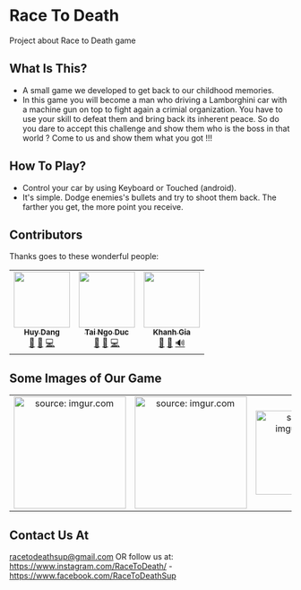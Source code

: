 # Race To Death
Project about Race to Death game
## What Is This?

- A small game we developed to get back to our childhood memories.
- In this game you will become a man who driving a Lamborghini car with a machine gun on top to fight again a crimial organization. You have to use your skill to defeat them and bring back its inherent peace. So do you dare to accept this challenge and show them who is the boss in that world ? Come to us and show them what you got !!!

## How To Play?

- Control your car by using Keyboard or Touched (android). <br>
- It's simple. Dodge enemies's bullets and try to shoot them back. The farther you get, the more point you receive. <br>

## Contributors 

Thanks goes to these wonderful people:

<table>
  <tr>
    <td align="center">
      <a href="https://github.com/giahuy-204"><img src="https://avatars.githubusercontent.com/u/54048975?v=4" width="100px;" alt=""/><br /><sub><b>Huy Dang</b></sub>
      </a><br/> <a href="#" title="Bug Fixing">🐛</a> <a href="#" title="Time management">📆</a> <a href="#" title="Coder">💻</a>
    </td>
    <td align="center">
      <a href="https://github.com/TaiNgoDuc"><img src="https://avatars.githubusercontent.com/u/65527579?v=4" width="100px;" alt=""/><br /><sub><b>Tai Ngo Duc</b></sub>
      </a><br/> <a href="#" title="Bug Fixing">🐛</a> <a href="#" title="Planning Ideas">🤔</a> <a href="#" title="Coder">💻</a>
    </td>
    <td align="center"><a href="https://github.com/Kid290801">
      <img src="https://avatars.githubusercontent.com/u/65524148?v=4" width="100px;" alt=""/><br /><sub><b>Khanh Gia </b></sub>
      </a><br/> <a href="#" title="Designer">🎨</a> <a href="#" title="Tester">📓</a> <a href="#" title="Audio Manager">🔊</a>
    </td>
  </tr>
</table>

## Some Images of Our Game

<table>
  <tr>
    <td align="center">
      <a><img src="https://i.imgur.com/eQ1DPrB.png" title="source: imgur.com" width="200px;"/></a>
    </td>
    <td align="center">
      <a><img src="https://i.imgur.com/Mf7A2UY.png" title="source: imgur.com" width="200px;"/></a>
    </td>
    <td align="center">
     <a><img src="https://i.imgur.com/TvH5dZC.jpg" title="source: imgur.com" width="150px;"/></a>
    </td>
    <td align="center">
     <a><img src="https://i.imgur.com/4456T5m.png" title="source: imgur.com"  width="150px;"/></a>
    </td>
     <td align="center">
     <a><img src="https://i.imgur.com/SKaDLAd.png" title="source: imgur.com" width="150px;"/></a>
    </td>
  </tr>
</table>

## Contact Us At

racetodeathsup@gmail.com
OR follow us at: https://www.instagram.com/RaceToDeath/ -  https://www.facebook.com/RaceToDeathSup
